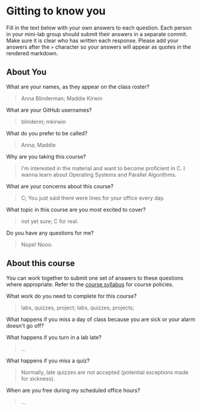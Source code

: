 # Gitting to know you
Fill in the text below with your own answers to each question. Each person in your mini-lab group should submit their answers in a separate commit. Make sure it is clear who has written each response. Please add your answers after the `>` character so your answers will appear as quotes in the rendered markdown.

## About You
What are your names, as they appear on the class roster?
> Anna Blinderman; Maddie Kirwin

What are your GitHub usernames?
> blinderm; mkirwin

What do you prefer to be called?
> Anna; Maddie

Why are you taking this course?
> I'm interested in the material and want to become proficient in C.
> I wanna learn about Operating Systems and Parallel Algorithms.

What are your concerns about this course?
> C; You just said there were lines for your office every day.

What topic in this course are you most excited to cover?
> not yet sure; C for real.

Do you have any questions for me?
> Nope! Nooo.

## About this course
You can work together to submit one set of answers to these questions where appropriate. Refer to the [course syllabus](http://www.cs.grinnell.edu/~curtsinger/teaching/2017S/CSC213/syllabus/) for course policies.

What work do you need to complete for this course?
> labs, quizzes, project; labs, quizzes, projects;

What happens if you miss a day of class because you are sick or your alarm doesn't go off?
> 

What happens if you turn in a lab late?
> ...

What happens if you miss a quiz?
> Normally, late quizzes are not accepted (potential exceptions made for sickness).

When are you free during my scheduled office hours?
> ...
